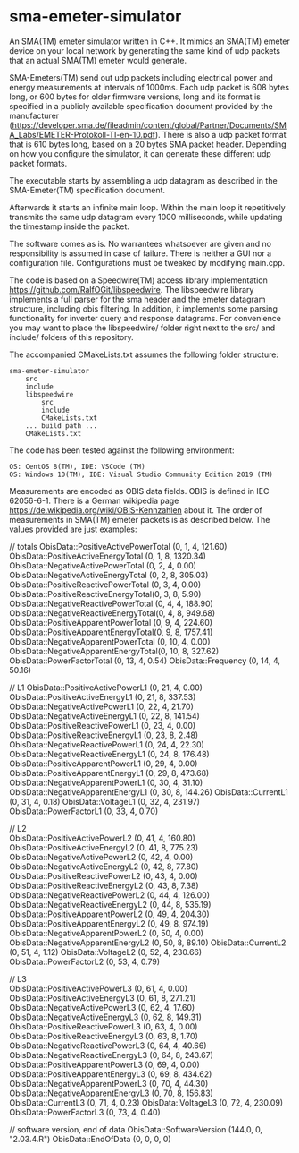 # sma-emeter-simulator
An SMA(TM) emeter simulator written in C++. It mimics an SMA(TM) emeter device on your local network by generating the same kind of udp packets that an actual SMA(TM) emeter would generate.

SMA-Emeters(TM) send out udp packets including electrical power and energy measurements at intervals of 1000ms. Each udp packet is 608 bytes long, or 600 bytes for older firmware versions, long and its format is specified in a publicly available specification document provided by the manufacturer (https://developer.sma.de/fileadmin/content/global/Partner/Documents/SMA_Labs/EMETER-Protokoll-TI-en-10.pdf). There is also a udp packet format that is 610 bytes long, based on a 20 bytes SMA packet header. Depending on how you configure the simulator, it can generate these different udp packet formats.

The executable starts by assembling a udp datagram as described in the SMA-Emeter(TM) specification document.

Afterwards it starts an infinite main loop. Within the main loop it repetitively transmits the same udp datagram every 1000 milliseconds, while updating the timestamp inside the packet.

The software comes as is. No warrantees whatsoever are given and no responsibility is assumed in case of failure. There is neither a GUI nor a configuration file. Configurations must be tweaked by modifying main.cpp.

The code is based on a Speedwire(TM) access library implementation https://github.com/RalfOGit/libspeedwire. The libspeedwire library implements a full parser for the sma header and the emeter datagram structure, including obis filtering. In addition, it implements some parsing functionality for inverter query and response datagrams. For convenience you may want to place the libspeedwire/ folder right next to the src/ and include/ folders of this repository.

The accompanied CMakeLists.txt assumes the following folder structure:

    sma-emeter-simulator
        src
        include
        libspeedwire
            src
            include
            CMakeLists.txt
        ... build path ...
        CMakeLists.txt

The code has been tested against the following environment:

    OS: CentOS 8(TM), IDE: VSCode (TM)
    OS: Windows 10(TM), IDE: Visual Studio Community Edition 2019 (TM)

Measurements are encoded as OBIS data fields. OBIS is defined in IEC 62056-6-1. There is a German wikipedia page https://de.wikipedia.org/wiki/OBIS-Kennzahlen about it. The order of measurements in SMA(TM) emeter packets is as described below. The values provided are just examples:

// totals
ObisData::PositiveActivePowerTotal   (0,  1, 4,  121.60) 
ObisData::PositiveActiveEnergyTotal  (0,  1, 8, 1320.34) 
ObisData::NegativeActivePowerTotal   (0,  2, 4,    0.00)
ObisData::NegativeActiveEnergyTotal  (0,  2, 8,  305.03) 
ObisData::PositiveReactivePowerTotal (0,  3, 4,    0.00) 
ObisData::PositiveReactiveEnergyTotal(0,  3, 8,    5.90) 
ObisData::NegativeReactivePowerTotal (0,  4, 4,  188.90) 
ObisData::NegativeReactiveEnergyTotal(0,  4, 8,  949.68)
ObisData::PositiveApparentPowerTotal (0,  9, 4,  224.60)
ObisData::PositiveApparentEnergyTotal(0,  9, 8, 1757.41) 
ObisData::NegativeApparentPowerTotal (0, 10, 4,    0.00) 
ObisData::NegativeApparentEnergyTotal(0, 10, 8,  327.62) 
ObisData::PowerFactorTotal           (0, 13, 4,    0.54) 
ObisData::Frequency                  (0, 14, 4,   50.16) 

// L1
ObisData::PositiveActivePowerL1      (0, 21, 4,    0.00) 
ObisData::PositiveActiveEnergyL1     (0, 21, 8,  337.53) 
ObisData::NegativeActivePowerL1      (0, 22, 4,   21.70) 
ObisData::NegativeActiveEnergyL1     (0, 22, 8,  141.54) 
ObisData::PositiveReactivePowerL1    (0, 23, 4,    0.00) 
ObisData::PositiveReactiveEnergyL1   (0, 23, 8,    2.48)
ObisData::NegativeReactivePowerL1    (0, 24, 4,   22.30) 
ObisData::NegativeReactiveEnergyL1   (0, 24, 8,  176.48) 
ObisData::PositiveApparentPowerL1    (0, 29, 4,    0.00) 
ObisData::PositiveApparentEnergyL1   (0, 29, 8,  473.68) 
ObisData::NegativeApparentPowerL1    (0, 30, 4,   31.10) 
ObisData::NegativeApparentEnergyL1   (0, 30, 8,  144.26) 
ObisData::CurrentL1                  (0, 31, 4,    0.18) 
ObisData::VoltageL1                  (0, 32, 4,  231.97) 
ObisData::PowerFactorL1              (0, 33, 4,    0.70) 
												 
// L2                                            
ObisData::PositiveActivePowerL2      (0, 41, 4,  160.80) 
ObisData::PositiveActiveEnergyL2     (0, 41, 8,  775.23) 
ObisData::NegativeActivePowerL2      (0, 42, 4,    0.00) 
ObisData::NegativeActiveEnergyL2     (0, 42, 8,   77.80) 
ObisData::PositiveReactivePowerL2    (0, 43, 4,    0.00) 
ObisData::PositiveReactiveEnergyL2   (0, 43, 8,    7.38) 
ObisData::NegativeReactivePowerL2    (0, 44, 4,  126.00) 
ObisData::NegativeReactiveEnergyL2   (0, 44, 8,  535.19) 
ObisData::PositiveApparentPowerL2    (0, 49, 4,  204.30) 
ObisData::PositiveApparentEnergyL2   (0, 49, 8,  974.19) 
ObisData::NegativeApparentPowerL2    (0, 50, 4,    0.00) 
ObisData::NegativeApparentEnergyL2   (0, 50, 8,   89.10) 
ObisData::CurrentL2                  (0, 51, 4,    1.12) 
ObisData::VoltageL2                  (0, 52, 4,  230.66) 
ObisData::PowerFactorL2              (0, 53, 4,    0.79) 
												 
// L3                                            
ObisData::PositiveActivePowerL3      (0, 61, 4,    0.00) 
ObisData::PositiveActiveEnergyL3     (0, 61, 8,  271.21) 
ObisData::NegativeActivePowerL3      (0, 62, 4,   17.60) 
ObisData::NegativeActiveEnergyL3     (0, 62, 8,  149.31) 
ObisData::PositiveReactivePowerL3    (0, 63, 4,    0.00) 
ObisData::PositiveReactiveEnergyL3   (0, 63, 8,    1.70) 
ObisData::NegativeReactivePowerL3    (0, 64, 4,   40.66) 
ObisData::NegativeReactiveEnergyL3   (0, 64, 8,  243.67)  
ObisData::PositiveApparentPowerL3    (0, 69, 4,    0.00) 
ObisData::PositiveApparentEnergyL3   (0, 69, 8,  434.62) 
ObisData::NegativeApparentPowerL3    (0, 70, 4,   44.30) 
ObisData::NegativeApparentEnergyL3   (0, 70, 8,  156.83) 
ObisData::CurrentL3                  (0, 71, 4,    0.23) 
ObisData::VoltageL3                  (0, 72, 4,  230.09) 
ObisData::PowerFactorL3              (0, 73, 4,    0.40) 

// software version, end of data
ObisData::SoftwareVersion            (144,0, 0, "2.03.4.R") 
ObisData::EndOfData                  (0,  0, 0, 0)
